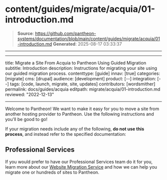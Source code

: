 # content/guides/migrate/acquia/01-introduction.md

> **Source**: https://github.com/pantheon-systems/documentation/blob/main/content/guides/migrate/acquia/01-introduction.md
> **Generated**: 2025-08-17 03:33:37

---

---
title: Migrate a Site From Acquia to Pantheon Using Guided Migration
subtitle: Introduction
description: Instructions for migrating your site using our guided migration process.
contenttype: [guide]
innav: [true]
categories: [migrate]
cms: [drupal]
audience: [development]
product: [--]
integration: [--]
tags: [code, launch, migrate, site, updates]
contributors: [wordsmither]
permalink: docs/guides/acquia
editpath: migrate/acquia/01-introduction.md
reviewed: "2022-12-13"

---

Welcome to Pantheon! We want to make it easy for you to move a site from another hosting provider to Pantheon. Use the following instructions and you'll be good to go!

<Alert title="Warning" type="danger" >

If your migration needs include any of the following, **do not use this process**, and instead refer to the specified documentation:

<Partial file="migrate/manual-when-all.md" />
<Partial file="migrate/manual-when-drupal.md" />

</Alert>

## Professional Services

If you would prefer to have our Professional Services team do it for you, learn more about our [Website Migration Service](https://pantheon.io/professional-services/website-migrations?docs) and how we can help you migrate one or hundreds of sites to Pantheon.

